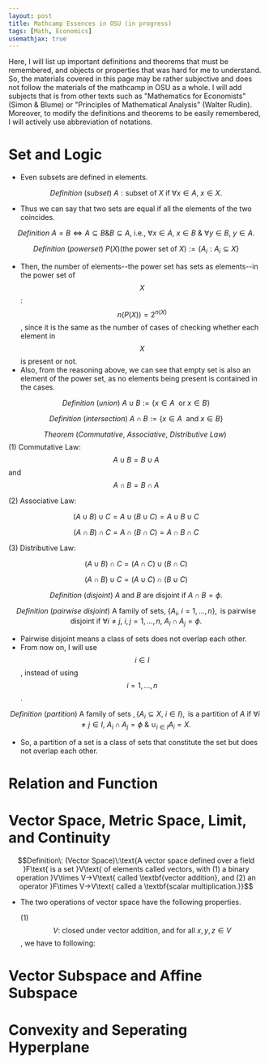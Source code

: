 ```yaml
---
layout: post
title: Mathcamp Essences in OSU (in progress)
tags: [Math, Economics]
usemathjax: true
---
```


Here, I will list up important definitions and theorems that must be remembered, and objects or properties that was hard for me to understand. So, the materials covered in this page may be rather subjective and does not follow the materials of the mathcamp in OSU as a whole. I will add subjects that is from other texts such as "Mathematics for Economists" (Simon & Blume) or "Principles of Mathematical Analysis" (Walter Rudin). Moreover, to modify the definitions and theorems to be easily remembered, I will actively use abbreviation of notations.

# Set and Logic

- Even subsets are defined in elements.

$$Definition\: (subset) \: A: \text{subset of }X \text{ if } ∀x∈A,\:x∈X.$$

- Thus we can say that two sets are equal if all the elements of the two coincides.

$$Definition\: A=B⇔A⊆B\&B⊆A\text{, i.e., }\forall x\in A, \:x\in B\: \& \:\forall y\in B,\: y\in A.$$


$$Definition\: (power set)\:P\left(X\right) \text{(the power set of }X):=\{A_{i}:A_{i}\subseteq X\}$$

- Then, the number of elements--the power set has sets as elements--in the power set of $$X$$: $$n\left(P\left(X\right)\right)=2^{n\left(X\right)}$$, since it is the same as the number of cases of checking whether each element in $$X$$ is present or not.
- Also, from the reasoning above, we can see that empty set is also an element of the power set, as no elements being present is contained in the cases.

$$Definition\: (union)\: A\cup B:=\{x\in A\:\text{ or }x\in B\}$$

$$Definition\: (intersection)\: A\cap B:=\{x\in A\:\text{ and }x\in B\}$$

$$Theorem\: (Commutative,\: Associative,\: Distributive\:Law)\:$$
(1) Commutative Law: $$A\cup B=B\cup A$$ and $$A\cap B=B\cap A$$

(2) Associative Law: 

$$(A\cup B)\cup C=A\cup(B\cup C)=A\cup B\cup C$$

$$(A\cap B)\cap C=A\cap(B\cap C)=A\cap B\cap C$$

(3) Distributive Law:

$$(A\cup B)\cap C=(A\cap C)\cup(B\cap C)$$

$$(A\cap B)\cup C=(A\cup C)\cap(B\cup C)$$

$$Definition\: (disjoint)\: A\text{ and }B\text{ are disjoint if }A\cap B=\phi.$$

$$Definition\: (pairwise\: disjoint)\: \text{A family of sets}, \:\{A_{i},\:i=1,\dots,n\},\text{ is pairwise disjoint if }\forall i\neq j, \:i,j=1,\dots,n,\: A_{i}\cap A_{j}=\phi.$$

- Pairwise disjoint means a class of sets does not overlap each other.
- From now on, I will use $$i\in I$$, instead of using $$i=1,\dots,n$$.

$$Definition\: (partition)\:\text{A family of sets },\{A_{i}\subseteq X,\:i\in I\},\text{ is a partition of }A\text{ if }\forall i\neq j\in I,\:A_{i}\cap A_{j}=\phi\:\&\:\cup_{i\in I}A_{i}=X.$$

- So, a partition of a set is a class of sets that constitute the set but does not overlap each other.



# Relation and Function


# Vector Space, Metric Space, Limit, and Continuity

$$Definition\: (Vector Space)\:\text{A vector space defined over a field }F\text{ is a set }V\text{ of elements called vectors, with (1) a binary operation }V\times V→V\text{ called \textbf{vector addition}, and (2) an operator }F\times V→V\text{ called a \textbf{scalar multiplication.}}$$

- The two operations of vector space have the following properties.

    (1) $$V\text{: closed under vector addition, and for all }x,y,z\in V$$, we have to following:

 

# Vector Subspace and Affine Subspace


# Convexity and Seperating Hyperplane


